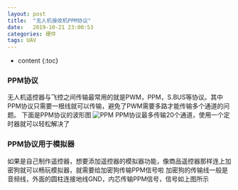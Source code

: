 ```yaml
---
layout: post
title:  "无人机接收机PPM协议"
date:   2019-10-21 23:00:53
categories: 硬件
tags: UAV
---
```


* content
{:toc}

### PPM协议
无人机遥控器与飞控之间传输最常用的就是PWM，PPM，S.BUS等协议。其中PPM协议只需要一根线就可以传输，避免了PWM需要多路才能传输多个通道的问题。
下面是PPM协议的波形图
![PPM]({{site.baseurl}}/images/ppmprotocol/ppm.png)
PPM协议最多传输20个通道，使用一个定时器就可以轻松解决了

### PPM协议用于模拟器
如果是自己制作遥控器，想要添加遥控器的模拟器功能，像商品遥控器那样连上加密狗就可以畅玩模拟器，就需要给加密狗传输PPM信号啦
加密狗的传输线一般是音频线，外面的圆柱连接地线GND，内芯传输PPM信号，信号如上图所示
